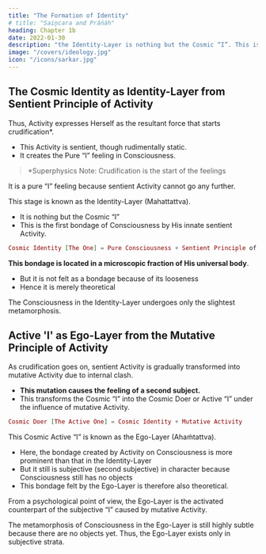 ```yaml
---
title: "The Formation of Identity"
# title: "Saiṋcara and Práńáh"
heading: Chapter 1b
date: 2022-01-30
description: "the Identity-Layer is nothing but the Cosmic “I”. This is the first bondage of Consciousness by His innate sentient Activity"
image: "/covers/ideology.jpg"
icon: "/icons/sarkar.jpg"
---
```



## The Cosmic Identity as Identity-Layer from Sentient Principle of Activity 
<!-- Prakrti -->

Thus, Activity <!-- Prakrti --> expresses Herself as the resultant force that starts crudification<!--  saiṋcara -->*. 
- This Activity <!-- Prakrti --> is sentient, though rudimentally static. 
- It creates the Pure “I” feeling in Consciousness<!--  Puruśa -->. 


> *Superphysics Note: Crudification<!--  Saincara --> is the start of the feelings


It is a pure “I” feeling because sentient Activity <!-- Prakrti --> cannot go any further. 

This stage is known as the Identity-Layer (Mahattattva). 
- It is nothing but the Cosmic “I”
- This is the first bondage of Consciousness <!-- Puruśa --> by His innate sentient Activity<!-- Prakrti -->.

```elixir
Cosmic Identity [The One] = Pure Consciousness + Sentient Principle of Activity
```

**This bondage is located in a microscopic fraction of His universal body**. 
- But it is not felt as a bondage because of its looseness
- Hence it is merely theoretical

The Consciousness in the Identity-Layer <!-- Mahattattva --> undergoes only the slightest metamorphosis. 


## Active 'I' as Ego-Layer from the Mutative Principle of Activity
<!-- Prakrti -->

As crudification goes on<!-- the movement of saiṋcara proceeds further -->, sentient Activity <!-- Prakrti --> is gradually transformed into mutative Activity <!-- principle --> due to internal clash. 
- **This mutation causes the feeling of a second subject.** 
- This transforms the Cosmic “I” into the Cosmic Doer or Active “I” under the influence of <!-- Prakrti's --> mutative Activity<!--  principle -->. 

```elixir
Cosmic Doer [The Active One] = Cosmic Identity + Mutative Activity
```

This Cosmic Active “I” is known as the Ego-Layer (Ahaḿtattva).
- Here, the bondage created by Activity <!-- Prakrti --> on Consciousness <!-- Puruśa --> is more prominent than that in the Identity-Layer<!--  Mahattattva -->
- But it still is subjective (second subjective) in character because Consciousness still has no objects
- This bondage felt by the Ego-Layer is therefore also theoretical.

<!-- Ahaḿtattva,  -->From a psychological point of view, the Ego-Layer is the activated counterpart of the subjective “I” <!-- with the subjectivation being done --> caused by mutative Activity<!--  Prakrti -->. 

The metamorphosis of Consciousness in the Ego-Layer <!-- Ahaḿtattva --> is still highly subtle because there are no objects yet. <!-- Ahaḿtattva --> Thus, the Ego-Layer exists only in subjective strata.


